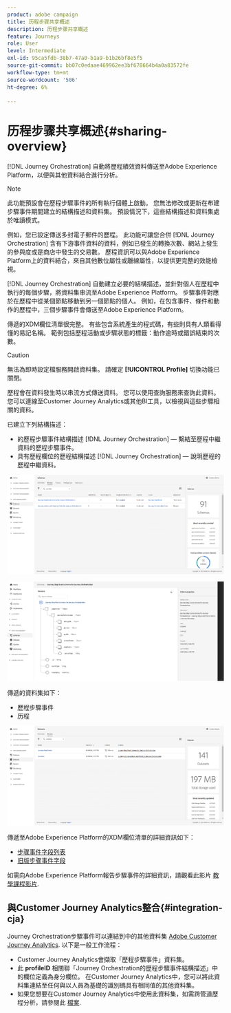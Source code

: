 ```yaml
---
product: adobe campaign
title: 历程步骤共享概述
description: 历程步骤共享概述
feature: Journeys
role: User
level: Intermediate
exl-id: 95ca5fdb-38b7-47a0-b1a9-b1b26bf8e5f5
source-git-commit: bb07c0edaae469962ee3bf678664b4a0a83572fe
workflow-type: tm+mt
source-wordcount: '506'
ht-degree: 6%

---
```


# 历程步骤共享概述{#sharing-overview}

[!DNL Journey Orchestration] 自動將歷程績效資料傳送至Adobe Experience Platform，以便與其他資料結合進行分析。

>[!NOTE]
>
>此功能預設會在歷程步驟事件的所有執行個體上啟動。 您無法修改或更新在布建步驟事件期間建立的結構描述和資料集。 預設情況下，這些結構描述和資料集處於唯讀模式。

例如，您已設定傳送多封電子郵件的歷程。 此功能可讓您合併 [!DNL Journey Orchestration] 含有下游事件資料的資料，例如已發生的轉換次數、網站上發生的參與度或是商店中發生的交易數。 歷程資訊可以與Adobe Experience Platform上的資料結合，來自其他數位屬性或離線屬性，以提供更完整的效能檢視。

[!DNL Journey Orchestration] 自動建立必要的結構描述，並針對個人在歷程中執行的每個步驟，將資料集串流至Adobe Experience Platform。 步驟事件對應於在歷程中從某個節點移動到另一個節點的個人。 例如，在包含事件、條件和動作的歷程中，三個步驟事件會傳送至Adobe Experience Platform。

傳遞的XDM欄位清單很完整。 有些包含系統產生的程式碼，有些則具有人類看得懂的易記名稱。 範例包括歷程活動或步驟狀態的標籤：動作逾時或錯誤結束的次數。

>[!CAUTION]
>
>無法為即時設定檔服務開啟資料集。 請確定 **[!UICONTROL Profile]** 切換功能已關閉。

歷程會在資料發生時以串流方式傳送資料。 您可以使用查詢服務來查詢此資料。 您可以連線至Customer Journey Analytics或其他BI工具，以檢視與這些步驟相關的資料。

已建立下列結構描述：

* 的歷程步驟事件結構描述 [!DNL Journey Orchestration]  — 繫結至歷程中繼資料的歷程步驟事件。
* 具有歷程欄位的歷程結構描述 [!DNL Journey Orchestration]  — 說明歷程的歷程中繼資料。

![](../assets/sharing1.png)

![](../assets/sharing2.png)

傳遞的資料集如下：

* 歷程步驟事件
* 历程

![](../assets/sharing3.png)

傳遞至Adobe Experience Platform的XDM欄位清單的詳細資訊如下：

* [步骤事件字段列表](../building-journeys/sharing-field-list.md)
* [旧版步骤事件字段](../building-journeys/sharing-legacy-fields.md)

如需向Adobe Experience Platform報告步驟事件的詳細資訊，請觀看此影片 [教學課程影片](https://experienceleague.adobe.com/docs/journey-orchestration-learn/tutorials/reporting-step-events-to-adobe-experience-platform.html).

## 與Customer Journey Analytics整合{#integration-cja}

Journey Orchestration步驟事件可以連結到中的其他資料集 [Adobe Customer Journey Analytics](https://experienceleague.adobe.com/docs/analytics-platform/using/cja-overview/cja-overview.html?lang=zh-Hans). 以下是一般工作流程：

* Customer Journey Analytics會擷取「歷程步驟事件」資料集。
* 此 **profileID** 相關聯「Journey Orchestration的歷程步驟事件結構描述」中的欄位定義為身分欄位。 在Customer Journey Analytics中，您可以將此資料集連結至任何與以人員為基礎的識別碼具有相同值的其他資料集。
* 如果您想要在Customer Journey Analytics中使用此資料集，如需跨管道歷程分析，請參閱此 [檔案](https://experienceleague.adobe.com/docs/analytics-platform/using/cja-usecases/cross-channel.html).
